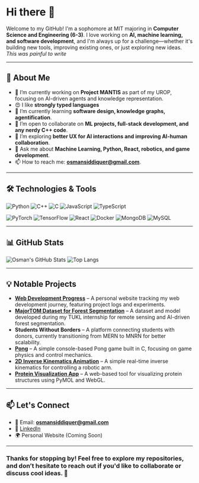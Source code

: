 # Hi there 👋

Welcome to my GitHub! I'm a sophomore at MIT majoring in **Computer Science and Engineering (6-3)**. I love working on **AI, machine learning, and software development**, and I'm always up for a challenge—whether it's building new tools, improving existing ones, or just exploring new ideas. _This was painful to write_

---

## 🚀 About Me

- 🔭 I’m currently working on **Project MANTIS** as part of my UROP, focusing on AI-driven agents and knowledge representation.
- 😍 I like **strongly typed languages**
- 🌱 I’m currently learning **software design, knowledge graphs, agentification**.
- 👯 I’m open to collaborate on **ML projects, full-stack development, and any nerdy C++ code**.
- 🤔 I’m exploring **better UX for AI interactions and improving AI-human collaboration**.
- 💬 Ask me about **Machine Learning, Python, React, robotics, and game development**.
- 📫 How to reach me: **osmansiddiquer@gmail.com**.

---

## 🛠️ Technologies & Tools

![Python](https://img.shields.io/badge/-Python-3776AB?style=flat&logo=python&logoColor=white)
![C++](https://img.shields.io/badge/-C++-00599C?style=flat&logo=c%2B%2B&logoColor=white)
![C](https://img.shields.io/badge/-C-A8B9CC?style=flat&logo=c&logoColor=white)
![JavaScript](https://img.shields.io/badge/-JavaScript-F7DF1E?style=flat&logo=javascript&logoColor=black)
![TypeScript](https://img.shields.io/badge/-TypeScript-3178C6?style=flat&logo=typescript&logoColor=white)

![PyTorch](https://img.shields.io/badge/-PyTorch-EE4C2C?style=flat&logo=pytorch&logoColor=white)
![TensorFlow](https://img.shields.io/badge/-TensorFlow-FF6F00?style=flat&logo=tensorflow&logoColor=white)
![React](https://img.shields.io/badge/-React-61DAFB?style=flat&logo=react&logoColor=black)
![Docker](https://img.shields.io/badge/-Docker-2496ED?style=flat&logo=docker&logoColor=white)
![MongoDB](https://img.shields.io/badge/-MongoDB-47A248?style=flat&logo=mongodb&logoColor=white)
![MySQL](https://img.shields.io/badge/-MySQL-4479A1?style=flat&logo=mysql&logoColor=white)

---

## 📊 GitHub Stats

![Osman's GitHub Stats](https://github-readme-stats.vercel.app/api?username=osmansiddiquer&show_icons=true&theme=bear&hide_rank=true&include_all_commits=true)
![Top Langs](https://github-readme-stats.vercel.app/api/top-langs/?username=osmansiddiquer&layout=compact&theme=bear&hide=jupyter%20notebook)

---

## 💡 Notable Projects

- **[Web Development Progress](https://github.com/Osmansiddiquer/Web-Development-Progress)** – A personal website tracking my web development journey, featuring project logs and experiments.
- **[MajorTOM Dataset for Forest Segmentation](https://github.com/Osmansiddiquer/MajorTOM-Dataset-For-Fo...)** – A dataset and model developed during my TUKL internship for remote sensing and AI-driven forest segmentation.
- **Students Without Borders** – A platform connecting students with donors, currently transitioning from MERN to MNRN for better scalability.
- **[Pong](https://github.com/Osmansiddiquer/pong)** – A simple console-based Pong game built in C, focusing on game physics and control mechanics.
- **[2D Inverse Kinematics Animation](https://github.com/Osmansiddiquer/2D-Inverse-Kinematic-An...)** – A simple real-time inverse kinematics for controlling a robotic arm.
- **[Protein Visualization App](https://github.com/Osmansiddiquer/Protein-Visualization-App)** – A web-based tool for visualizing protein structures using PyMOL and WebGL.
---

## 📫 Let's Connect

- 📧 Email: **osmansiddiquer@gmail.com**
- 🔗 [LinkedIn](https://www.linkedin.com/in/osman-siddiquer/)
- 🌍 Personal Website (Coming Soon)

---

### Thanks for stopping by! Feel free to explore my repositories, and don’t hesitate to reach out if you'd like to collaborate or discuss cool ideas. 🚀
